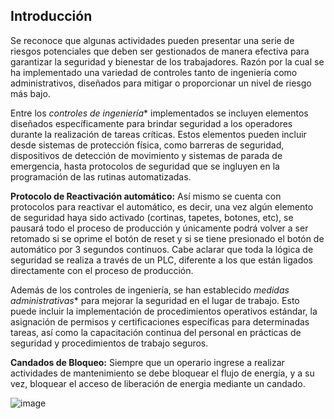 ## Introducción

Se reconoce que algunas actividades pueden presentar una serie de riesgos potenciales que deben ser gestionados de manera efectiva para garantizar la seguridad y bienestar de los trabajadores. Razón por la cual se ha implementado una variedad de controles tanto de ingeniería como administrativos, diseñados para mitigar o proporcionar un nivel de riesgo más bajo.

Entre los *controles de ingeniería** implementados se incluyen elementos diseñados específicamente para brindar seguridad a los operadores durante la realización de tareas críticas. Estos elementos pueden incluir desde sistemas de protección física, como barreras de seguridad, dispositivos de detección de movimiento y sistemas de parada de emergencia, hasta protocolos de seguridad que se ingluyen en la programación de las rutinas automatizadas.

**Protocolo de Reactivación automático:** Así mismo se cuenta con protocolos para reactivar el automático, es decir, una vez algún elemento de seguridad haya sido activado (cortinas, tapetes, botones, etc), se pausará todo el proceso de producción y únicamente podrá volver a ser retomado si se oprime el botón de reset y si se tiene presionado el botón de automático por 3 segundos continuos.
Cabe aclarar que toda la lógica de seguridad se realiza a través de un PLC, diferente a los que están ligados directamente con el proceso de producción.

Además de los controles de ingeniería, se han establecido *medidas administrativas** para mejorar la seguridad en el lugar de trabajo. Esto puede incluir la implementación de procedimientos operativos estándar, la asignación de permisos y certificaciones específicas para determinadas tareas, así como la capacitación continua del personal en prácticas de seguridad y procedimientos de trabajo seguros.

**Candados de Bloqueo:** Siempre que un operario ingrese a realizar actividades de mantenimiento se debe bloquear el flujo de energía, y a su vez, bloquear el acceso de liberación de energia mediante un candado.

![image](https://github.com/dfcantors/Proyecto_APM/assets/83465309/269d4c53-11a6-4939-9ee7-d4a4d57ef7bf)





